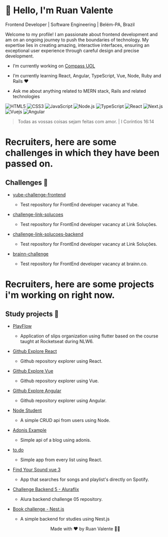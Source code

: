 # 👋 Hello, I'm Ruan Valente

 Frontend Developer | Software Engineering | Belém-PA, Brazil

Welcome to my profile! I am passionate about frontend development and am on an ongoing journey to push the boundaries of technology. My expertise lies in creating amazing, interactive interfaces, ensuring an exceptional user experience through careful design and precise development.

- I’m currently working on [Compass UOL](https://compass.uol/en/home/)

- I’m currently learning React, Angular, TypeScript, Vue, Node, Ruby and Rails ❤️

- Ask me about anything related to MERN stack, Rails and related technologies

![HTML5](https://img.shields.io/badge/-HTML5-%23E34F26?style=for-the-badge&logo=html5&logoColor=white) ![CSS3](https://img.shields.io/badge/-CSS3-%231572B6?style=for-the-badge&logo=css3&logoColor=white) ![JavaScript](https://img.shields.io/badge/-JavaScript-%23F7DF1E?style=for-the-badge&logo=javascript&logoColor=white) ![Node.js](https://img.shields.io/badge/-Node.js-%23339933?style=for-the-badge&logo=node.js&logoColor=white) 
![TypeScript](https://img.shields.io/badge/-TypeScript-%231572B6?style=for-the-badge&logo=typescript&logoColor=white)
![React](https://img.shields.io/badge/-React.js-%231572B6?style=for-the-badge&logo=react&logoColor=white)
![Next.js](https://img.shields.io/badge/-Next.js-%231572B6?style=for-the-badge&logo=next.js&logoColor=white)
![Vuejs](https://img.shields.io/badge/-Vuejs-%42b883?style=for-the-badge&logo=vue.js&logoColor=white)
![Angular](https://img.shields.io/badge/-Angular-dd0032?style=for-the-badge&logo=angular&logoColor=white)

> Todas as vossas coisas sejam feitas com amor. | I Coríntios 16:14

# Recruiters, here are some challenges in which they have been passed on.

## Challenges 💪

- [yube-challenge-frontend](https://github.com/ruanvalente/yube-challenge-frontend)

  - Test repository for FrontEnd developer vacancy at Yube.

- [challenge-link-solucoes](https://github.com/ruanvalente/yube-challenge-frontend)

  - Test repository for FrontEnd developer vacancy at Link Soluções.

- [challenge-link-solucoes-backend](challenge-link-solucoes-backend)

  - Test repository for FrontEnd developer vacancy at Link Soluções.

- [brainn-challenge](https://github.com/ruanvalente/brainn-challenge)
  - Test repository for FrontEnd developer vacancy at brainn.co.

# Recruiters, here are some projects i'm working on right now.

## Study projects 💆

- [PlayFlow](https://github.com/ruanvalente/payflow)

  - Application of slips organization using flutter based on the course taught at Rocketseat during NLW6.

- [Github Explore React](https://github.com/ruanvalente/github-explore)

  - Github repository explorer using React.

- [Github Explore Vue](https://github.com/ruanvalente/github-explore-vue)

  - Github repository explorer using Vue.

- [Github Explore Angular](https://github.com/ruanvalente/github-explore-angular)
  - Github repository explorer using Angular.
- [Node Student](https://github.com/ruanvalente/node-student/tree/master/node-api)
  - A simple CRUD api from users using Node.
- [Adonis Example](https://github.com/ruanvalente/adonis-example)

  - Simple api of a blog using adonis.

- [to.do](https://github.com/ruanvalente/to.do)

  - Simple app from every list using React.

- [Find Your Sound vue 3](https://github.com/ruanvalente/find-your-sound-vue3)
  - App that searches for songs and playlist's directly on Spotify.
- [Challenge Backend 5 - Aluraflix](https://github.com/ruanvalente/challenge_backend_5_alura_api)
  - Alura backend challenge 05 repository.

- [Book challenge - Nest.js](https://github.com/ruanvalente/book-challenge-nest)
   - A simple backend for studies using Nest.js

<p align="center">
Made with ❤️ by Ruan Valente 👋🏽
</p>
